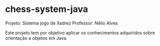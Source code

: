 # chess-system-java

Projeto: Sistema jogo de Xadrez
Professor: Nélio Alves

Este projeto tem por objetivo aplicar os conhecimentos adquiridos sobre orientação a objetos em Java.
